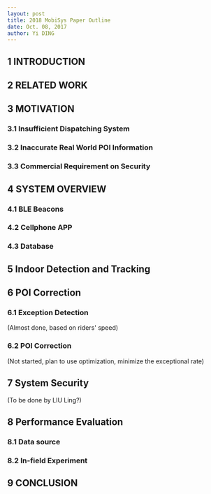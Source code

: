 ```yaml
--- 
layout: post
title: 2018 MobiSys Paper Outline
date: Oct. 08, 2017
author: Yi DING
---
```


[comment]: # (This is the outline for the 2018 MobiSys paper)


## 1 INTRODUCTION

## 2 RELATED WORK

## 3 MOTIVATION
### 3.1 Insufficient Dispatching System
### 3.2 Inaccurate Real World POI Information
### 3.3 Commercial Requirement on Security

## 4 SYSTEM OVERVIEW
### 4.1 BLE Beacons
### 4.2 Cellphone APP
### 4.3 Database

## 5 Indoor Detection and Tracking

## 6 POI Correction
### 6.1 Exception Detection
(Almost done, based on riders' speed)

### 6.2 POI Correction
(Not started, plan to use optimization, minimize the exceptional rate)

## 7 System Security
(To be done by LIU Ling?)

## 8 Performance Evaluation
### 8.1 Data source
### 8.2 In-field Experiment

## 9 CONCLUSION
